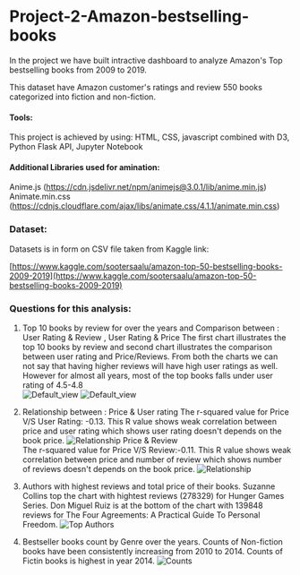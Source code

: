 # Project-2-Amazon-bestselling-books

In the project we have built intractive dashboard to analyze Amazon's Top bestselling books from 2009 to 2019.

This dataset have Amazon customer's ratings and review 550 books categorized into fiction and non-fiction.

#### Tools:

This project is achieved by using:
HTML, CSS, javascript combined with D3, Python Flask API, Jupyter Notebook

#### Additional Libraries used for amination:
Anime.js (https://cdn.jsdelivr.net/npm/animejs@3.0.1/lib/anime.min.js)
Animate.min.css (https://cdnjs.cloudflare.com/ajax/libs/animate.css/4.1.1/animate.min.css)

### Dataset:

Datasets is in form on CSV file taken from Kaggle link:

[https://www.kaggle.com/sootersaalu/amazon-top-50-bestselling-books-2009-2019](https://www.kaggle.com/sootersaalu/amazon-top-50-bestselling-books-2009-2019) 

### Questions for this analysis:

1) Top 10 books by review for over the years and Comparison between : User Rating & Review , User Rating & Price
The first chart illustrates the top 10 books by review and second chart illustrates the comparison between user rating and Price/Reviews.
From both the charts we can not say that having higher reviews will have high user ratings as well.
However for almost all years, most of the top books falls under user rating of 4.5-4.8		
![Default_view](Images/Img1.png)
![Default_view](Images/Img2.png)

2) Relationship between : 
    Price & User rating
     The r-squared value for Price V/S User Rating: -0.13.
     This R value shows weak correlation between price and user rating which shows user rating doesn't depends on the book price.
     ![Relationship](Images/User_Rating.png)
    Price & Review	
     The r-squared value for Price V/S Review:-0.11. 
     This R value shows weak correlation between price and number of review which shows number of reviews doesn't depends on the book price.
     ![Relationship](Images/Reviews.png)			

4) Authors with highest reviews and total price of their books.
   Suzanne Collins top the chart with hightest reviews (278329) for Hunger Games Series.
   Don Miguel Ruiz is at the bottom of the chart with 139848 reviews for The Four Agreements: A Practical Guide To Personal Freedom.
   ![Top Authors](Images/Img3.png)

4) Bestseller books count by Genre over the years.
   Counts of Non-fiction books have been consistently increasing from 2010 to 2014.
   Counts of Fictin books is highest in year 2014.
   ![Counts](Images/Img4.png)			

